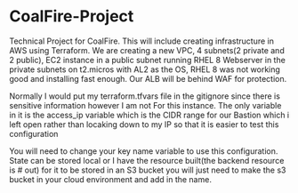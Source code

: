# CoalFire-Project

Technical Project for CoalFire. This will include creating infrastructure in AWS using Terraform.
We are creating a new VPC, 4 subnets(2 private and 2 public), EC2 instance in a public subnet running RHEL 8
Webserver in the private subnets on t2.micros with AL2 as the OS, RHEL 8 was not working good and installing fast enough.
Our ALB will be behind WAF for protection.

Normally I would put my terraform.tfvars file in the gitignore since there is sensitive information however I am not
For this instance. The only variable in it is the access_ip variable which is the CIDR range for our Bastion which i left open rather than 
locaking down to my IP so that it is easier to test this configuration

You will need to change your key name variable to use this configuration. State can be stored local or I have the
resource built(the backend resource is # out) for it to be stored in an S3 bucket you will just need to make the s3 bucket in your cloud environment and add in the name.
